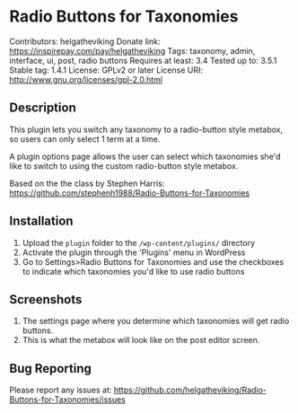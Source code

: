 # Radio Buttons for Taxonomies
Contributors: helgatheviking
Donate link: https://inspirepay.com/pay/helgatheviking
Tags: taxonomy, admin, interface, ui, post, radio buttons
Requires at least: 3.4
Tested up to: 3.5.1
Stable tag: 1.4.1
License: GPLv2 or later
License URI: http://www.gnu.org/licenses/gpl-2.0.html


## Description

This plugin lets you switch any taxonomy to a radio-button style metabox, so users can only select 1 term at a time.

A plugin options page allows the user can select which taxonomies she'd like to switch to using the custom radio-button style metabox.

Based on the the class by Stephen Harris:
https://github.com/stephenh1988/Radio-Buttons-for-Taxonomies

## Installation

1. Upload the `plugin` folder to the `/wp-content/plugins/` directory
1. Activate the plugin through the 'Plugins' menu in WordPress
1. Go to Settings>Radio Buttons for Taxonomies and use the checkboxes to indicate which taxonomies you'd like to use radio buttons

## Screenshots

1. The settings page where you determine which taxonomies will get radio buttons.
2. This is what the metabox will look like on the post editor screen.

## Bug Reporting

Please report any issues at: https://github.com/helgatheviking/Radio-Buttons-for-Taxonomies/issues
